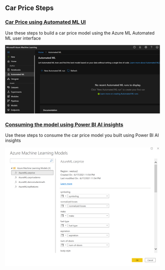 ## Car Price Steps 

### [Car Price using Automated ML UI](https://github.com/DataSnowman/analytics-accelerator/blob/main/usecases/carprice/steps/carpriceautomlui.md)

Use these steps to build a car price model using the Azure ML Automated ML user interface

![openautoml](https://raw.githubusercontent.com/DataSnowman/analytics-accelerator/main/images/openautoml.png)

### [Consuming the model using Power BI AI insights](https://github.com/DataSnowman/analytics-accelerator/blob/main/usecases/carprice/steps/carpricepowerbidesktop.md)

Use these steps to consume the car price model you built using Power BI AI insights

![pbiaiinsights](https://raw.githubusercontent.com/DataSnowman/analytics-accelerator/main/images/pbiaiinsights.png)